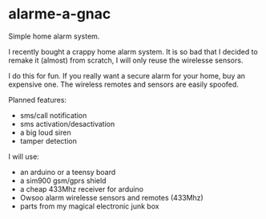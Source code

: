 # alarme-a-gnac
Simple home alarm system.

I recently bought a crappy home alarm system. It is so bad that I decided to remake it (almost) from scratch, I will only reuse the wirelesse sensors.

I do this for fun. If you really want a secure alarm for your home, buy an expensive one.
The wireless remotes and sensors are easily spoofed.

Planned features:
 * sms/call notification
 * sms activation/desactivation
 * a big loud siren
 * tamper detection

I will use:
 * an arduino or a teensy board
 * a sim900 gsm/gprs shield
 * a cheap 433Mhz receiver for arduino
 * Owsoo alarm wirelesse sensors and remotes (433Mhz)
 * parts from my magical electronic junk box
